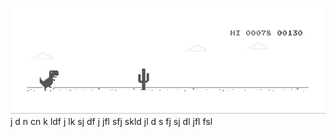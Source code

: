 ![image](https://github.com/sudimuk2017/qwaszx/blob/main/dino.gif)
j
d
n   cn  k  ldf  j  lk  sj   df   j   jfl     sfj  skld  jl   d  s   fj    sj    dl     jfl    fsl

